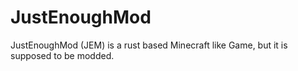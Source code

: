 # JustEnoughMod
JustEnoughMod (JEM) is a rust based Minecraft like Game, but it is supposed to be modded.
